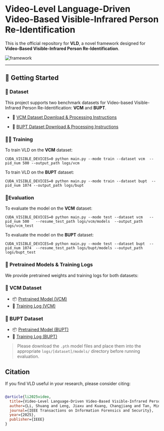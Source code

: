 # Video-Level Language-Driven Video-Based Visible-Infrared Person Re-Identification

This is the official repository for **VLD**, a novel framework designed for **Video-Based Visible-Infrared Person Re-Identification**.


![framework](https://github.com/user-attachments/assets/6749036a-b93b-48f1-97a1-d7db36440e24)


---
## 🚀 Getting Started

### 📁 Dataset 
This project supports two benchmark datasets for Video-based Visible-Infrared Person Re-Identification: **VCM** and **BUPT**.

- 📂 [VCM Dataset Download & Processing Instructions](https://github.com/VCM-project233/MITML)

- 📂 [BUPT Dataset Download & Processing Instructions](https://github.com/dyhBUPT/BUPTCampus)




### 🏋️‍♂️ Training
To train VLD on the **VCM** dataset:
```
CUDA_VISIBLE_DEVICES=0 python main.py --mode train --dataset vcm  --pid_num 500 --output_path logs/vcm
```
To train VLD on the **BUPT** dataset:
```
CUDA_VISIBLE_DEVICES=0 python main.py --mode train --dataset bupt  --pid_num 1074 --output_path logs/bupt
```

### :car:Evaluation
To evaluate the model on the **VCM** dataset:
```
CUDA_VISIBLE_DEVICES=0 python main.py --mode test --dataset vcm   --pid_num 500   --resume_test_path logs/vcm/models  --output_path logs/vcm_test
```
To evaluate the model on the **BUPT** dataset:
```
CUDA_VISIBLE_DEVICES=0 python main.py --mode test --dataset bupt  --pid_num 1074  --resume_test_path logs/bupt/models --output_path logs/bupt_test
```


### 💾 Pretrained Models & Training Logs

We provide pretrained weights and training logs for both datasets:

### 🔹 VCM Dataset
- 📦 [Pretrained Model (VCM)](https://drive.google.com/file/d/1x9a4_RasztWPfcA2SH_KvSpSM0kmZRcf/view?usp=drive_link)
- 📑 [Training Log (VCM)](https://drive.google.com/file/d/1JuVrrfBYuJ_o20nYNWAJWCYUO1QNzbau/view?usp=drive_link)

### 🔹 BUPT Dataset
- 📦 [Pretrained Model (BUPT)](https://drive.google.com/file/d/1BIJqfo2GCbkrEuNv-PhjU8eyxBnDeD4T/view?usp=drive_link)
- 📑 [Training Log (BUPT)](https://drive.google.com/file/d/12YC_72gbpD7muVntLZH68QjdNWTQArVQ/view?usp=drive_link)

> Please download the `.pth` model files and place them into the appropriate `logs/[dataset]/models/` directory before running evaluation.


## Citation
If you find VLD useful in your research, please consider citing:
```bibtex

@article{li2025video,
  title={Video-Level Language-Driven Video-Based Visible-Infrared Person Re-Identification},
  author={Li, Shuang and Leng, Jiaxu and Kuang, Changjiang and Tan, Mingpi and Gao, Xinbo},
  journal={IEEE Transactions on Information Forensics and Security},
  year={2025},
  publisher={IEEE}
}
